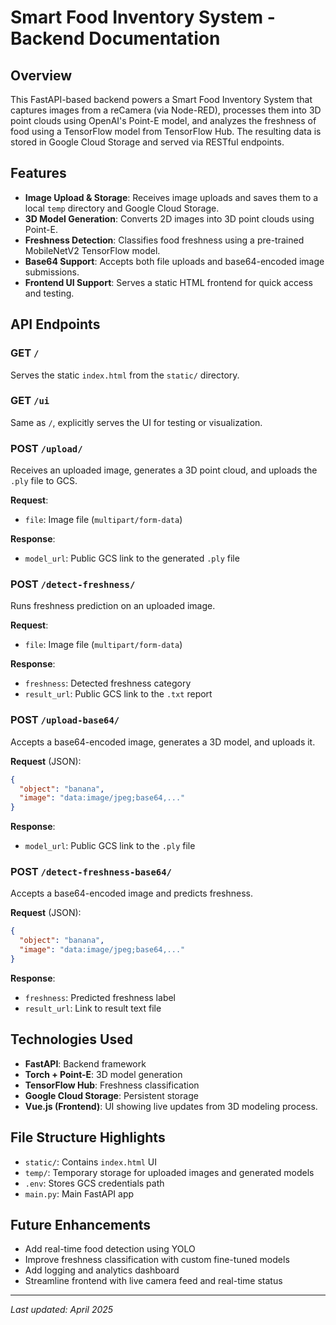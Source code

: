 
# Smart Food Inventory System - Backend Documentation

## Overview

This FastAPI-based backend powers a Smart Food Inventory System that captures images from a reCamera (via Node-RED), processes them into 3D point clouds using OpenAI's Point-E model, and analyzes the freshness of food using a TensorFlow model from TensorFlow Hub. The resulting data is stored in Google Cloud Storage and served via RESTful endpoints.

## Features

- **Image Upload & Storage**: Receives image uploads and saves them to a local `temp` directory and Google Cloud Storage.
- **3D Model Generation**: Converts 2D images into 3D point clouds using Point-E.
- **Freshness Detection**: Classifies food freshness using a pre-trained MobileNetV2 TensorFlow model.
- **Base64 Support**: Accepts both file uploads and base64-encoded image submissions.
- **Frontend UI Support**: Serves a static HTML frontend for quick access and testing.

## API Endpoints

### GET `/`
Serves the static `index.html` from the `static/` directory.

### GET `/ui`
Same as `/`, explicitly serves the UI for testing or visualization.

### POST `/upload/`
Receives an uploaded image, generates a 3D point cloud, and uploads the `.ply` file to GCS.

**Request**:
- `file`: Image file (`multipart/form-data`)

**Response**:
- `model_url`: Public GCS link to the generated `.ply` file

### POST `/detect-freshness/`
Runs freshness prediction on an uploaded image.

**Request**:
- `file`: Image file (`multipart/form-data`)

**Response**:
- `freshness`: Detected freshness category
- `result_url`: Public GCS link to the `.txt` report

### POST `/upload-base64/`
Accepts a base64-encoded image, generates a 3D model, and uploads it.

**Request** (JSON):
```json
{
  "object": "banana",
  "image": "data:image/jpeg;base64,..."
}
```

**Response**:
- `model_url`: Public GCS link to the `.ply` file

### POST `/detect-freshness-base64/`
Accepts a base64-encoded image and predicts freshness.

**Request** (JSON):
```json
{
  "object": "banana",
  "image": "data:image/jpeg;base64,..."
}
```

**Response**:
- `freshness`: Predicted freshness label
- `result_url`: Link to result text file

## Technologies Used

- **FastAPI**: Backend framework
- **Torch + Point-E**: 3D model generation
- **TensorFlow Hub**: Freshness classification
- **Google Cloud Storage**: Persistent storage
- **Vue.js (Frontend)**: UI showing live updates from 3D modeling process.

## File Structure Highlights

- `static/`: Contains `index.html` UI
- `temp/`: Temporary storage for uploaded images and generated models
- `.env`: Stores GCS credentials path
- `main.py`: Main FastAPI app

## Future Enhancements

- Add real-time food detection using YOLO
- Improve freshness classification with custom fine-tuned models
- Add logging and analytics dashboard
- Streamline frontend with live camera feed and real-time status

---

*Last updated: April 2025*
